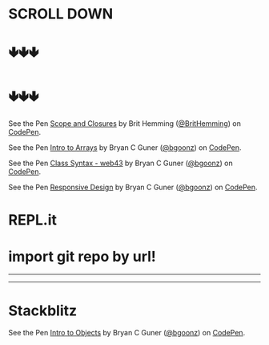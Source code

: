 # SCROLL DOWN

# 🢃🢃🢃

# 🢃🢃🢃

See the Pen [Scope and Closures](https://codepen.io/BritHemming/pen/WNRgKVY) by Brit Hemming ([@BritHemming](https://codepen.io/BritHemming)) on [CodePen](https://codepen.io).

See the Pen [Intro to Arrays](https://codepen.io/bgoonz/pen/qBRKxVW) by Bryan C Guner ([@bgoonz](https://codepen.io/bgoonz)) on [CodePen](https://codepen.io).

See the Pen [Class Syntax - web43](https://codepen.io/bgoonz/pen/ZELVZXV) by Bryan C Guner ([@bgoonz](https://codepen.io/bgoonz)) on [CodePen](https://codepen.io).

See the Pen [Responsive Design](https://codepen.io/bgoonz/pen/RwKJQjR) by Bryan C Guner ([@bgoonz](https://codepen.io/bgoonz)) on [CodePen](https://codepen.io).

# REPL.it

# import git repo by url!

---

---

# Stackblitz

See the Pen [Intro to Objects](https://codepen.io/bgoonz/pen/rNjKJGo) by Bryan C Guner ([@bgoonz](https://codepen.io/bgoonz)) on [CodePen](https://codepen.io).
